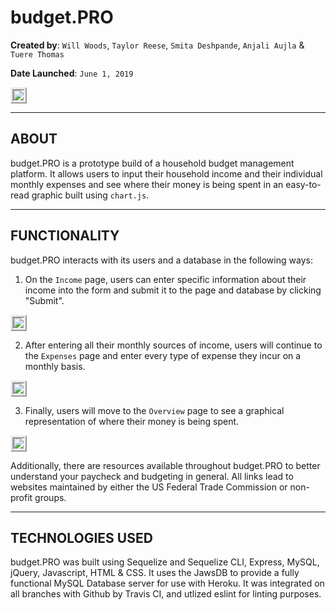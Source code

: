 # budget.PRO

**Created by**: `Will Woods`, `Taylor Reese`, `Smita Deshpande`, `Anjali Aujla` & `Tuere Thomas`

**Date Launched**: `June 1, 2019`

<img src="https://user-images.githubusercontent.com/46382684/58748244-aa848e80-8443-11e9-9103-a8ad4dd3183e.png" style="border:5px ridge">

- - -

## ABOUT

budget.PRO is a prototype build of a household budget management platform. It allows users to input their household income and their individual monthly expenses and see where their money is being spent in an easy-to-read graphic built using `chart.js`. 

- - -

## FUNCTIONALITY 

budget.PRO interacts with its users and a database in the following ways:

1. On the `Income` page, users can enter specific information about their income into the form and submit it to the page and database by clicking "Submit".

<img src="https://user-images.githubusercontent.com/46382684/58748303-7067bc80-8444-11e9-89cb-abc305dcab90.PNG" style="border:5px ridge">

2. After entering all their monthly sources of income, users will continue to the `Expenses` page and enter every type of expense they incur on a monthly basis. 

<img src="https://user-images.githubusercontent.com/46382684/58748324-e1a76f80-8444-11e9-853f-754d3091ae25.PNG" style="border:5px ridge">

3. Finally, users will move to the `Overview` page to see a graphical representation of where their money is being spent. 

<img src="https://user-images.githubusercontent.com/46382684/58748338-1d423980-8445-11e9-8c4c-2f59f5dba265.PNG" style="border:5px ridge">

Additionally, there are resources available throughout budget.PRO to better understand your paycheck and budgeting in general. All links lead to websites maintained by either the US Federal Trade Commission or non-profit groups. 

- - -

## TECHNOLOGIES USED

budget.PRO was built using Sequelize and Sequelize CLI, Express, MySQL, jQuery, Javascript, HTML & CSS. It uses the JawsDB to provide a fully functional MySQL Database server for use with Heroku. It was integrated on all branches with Github by Travis CI, and utlized eslint for linting purposes.